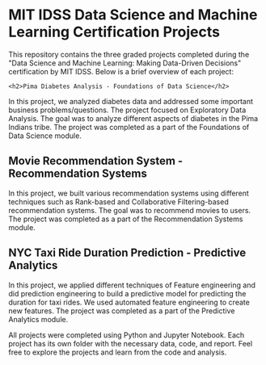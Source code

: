 <!DOCTYPE html>
<html>
  <head>
    <title>MIT IDSS Data Science and Machine Learning Certification Projects</title>
  </head>
  <body>
    <h1>MIT IDSS Data Science and Machine Learning Certification Projects</h1>
    <p>This repository contains the three graded projects completed during the "Data Science and Machine Learning: Making Data-Driven Decisions" certification by MIT IDSS. Below is a brief overview of each project:</p>
    
    <h2>Pima Diabetes Analysis - Foundations of Data Science</h2>
<p>In this project, we analyzed diabetes data and addressed some important business problems/questions. The project focused on Exploratory Data Analysis. The goal was to analyze different aspects of diabetes in the Pima Indians tribe. The project was completed as a part of the Foundations of Data Science module.</p>

<h2>Movie Recommendation System - Recommendation Systems</h2>
<p>In this project, we built various recommendation systems using different techniques such as Rank-based and Collaborative Filtering-based recommendation systems. The goal was to recommend movies to users. The project was completed as a part of the Recommendation Systems module.</p>

<h2>NYC Taxi Ride Duration Prediction - Predictive Analytics</h2>
<p>In this project, we applied different techniques of Feature engineering and did prediction engineering to build a predictive model for predicting the duration for taxi rides. We used automated feature engineering to create new features. The project was completed as a part of the Predictive Analytics module.</p>

<p>All projects were completed using Python and Jupyter Notebook. Each project has its own folder with the necessary data, code, and report. Feel free to explore the projects and learn from the code and analysis.</p>
  </body>
</html>




